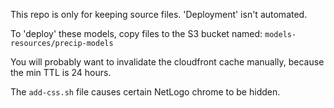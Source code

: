 
This repo is only for keeping source files.  'Deployment' isn't automated.

To 'deploy' these models, copy files to the S3 bucket named:
`models-resources/precip-models`

You will probably want to invalidate the cloudfront cache manually, because the min TTL is 24 hours.

The `add-css.sh` file causes certain NetLogo chrome to be hidden.